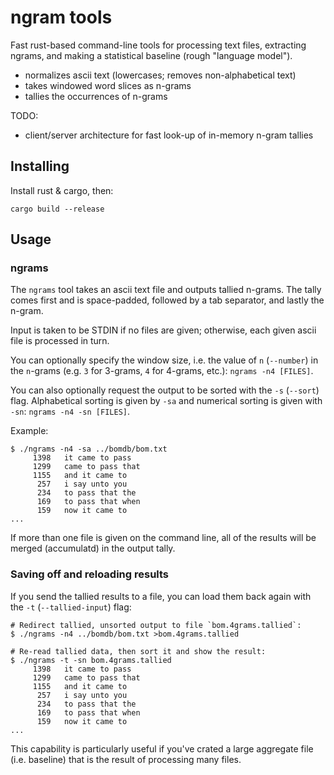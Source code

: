 # ngram tools

Fast rust-based command-line tools for processing text files, extracting ngrams, and making a statistical baseline (rough "language model").

- normalizes ascii text (lowercases; removes non-alphabetical text)
- takes windowed word slices as n-grams
- tallies the occurrences of n-grams

TODO:

- client/server architecture for fast look-up of in-memory n-gram tallies

## Installing

Install rust & cargo, then:

```
cargo build --release
```

## Usage

### ngrams

The `ngrams` tool takes an ascii text file and outputs tallied n-grams. The tally comes first and is space-padded, followed by a tab separator, and lastly the n-gram.

Input is taken to be STDIN if no files are given; otherwise, each given ascii file is processed in turn.

You can optionally specify the window size, i.e. the value of `n` (`--number`) in the `n`-grams (e.g. `3` for 3-grams, `4` for 4-grams, etc.): `ngrams -n4 [FILES]`.

You can also optionally request the output to be sorted with the `-s` (`--sort`) flag. Alphabetical sorting is given by `-sa` and numerical sorting is given with `-sn`: `ngrams -n4 -sn [FILES]`.

Example:

```
$ ./ngrams -n4 -sa ../bomdb/bom.txt
     1398	it came to pass
     1299	came to pass that
     1155	and it came to
      257	i say unto you
      234	to pass that the
      169	to pass that when
      159	now it came to
...
```

If more than one file is given on the command line, all of the results will be merged (accumulatd) in the output tally.

### Saving off and reloading results

If you send the tallied results to a file, you can load them back again with the `-t` (`--tallied-input`) flag:

```
# Redirect tallied, unsorted output to file `bom.4grams.tallied`:
$ ./ngrams -n4 ../bomdb/bom.txt >bom.4grams.tallied

# Re-read tallied data, then sort it and show the result:
$ ./ngrams -t -sn bom.4grams.tallied
     1398	it came to pass
     1299	came to pass that
     1155	and it came to
      257	i say unto you
      234	to pass that the
      169	to pass that when
      159	now it came to
...
```

This capability is particularly useful if you've crated a large aggregate file (i.e. baseline) that is the result of processing many files.
